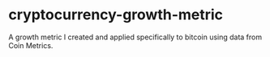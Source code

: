 # cryptocurrency-growth-metric
A growth metric I created and applied specifically to bitcoin using data from Coin Metrics.
